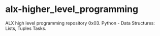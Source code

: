 # alx-higher_level_programming
ALX high level programming repository
0x03. Python - Data Structures: Lists, Tuples Tasks.
